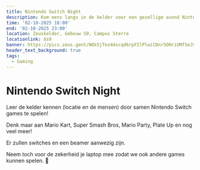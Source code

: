 ```yaml
---
title: Nintendo Switch Night
description: Kom eens langs in de kelder voor een gezellige avond Nintendo games!
time: '02-10-2025 18:00'
end: '02-10-2025 23:00'
location: Zeuskelder, Gebouw S9, Campus Sterre
locationlink: $s9
banner: https://pics.zeus.gent/NOk5jTez44xcqd6rpFIlPlwiCDnr5OHriUMfSeJ9.png
header_text_background: true
tags:
  - Gaming
---
```


# Nintendo Switch Night
Leer de kelder kennen (locatie en de mensen) door samen Nintendo Switch games te spelen!

Denk maar aan Mario Kart, Super Smash Bros, Mario Party, Plate Up en nog veel meer!

Er zullen switches en een beamer aanwezig zijn.

Neem toch voor de zekerheid je laptop mee zodat we ook andere games kunnen spelen. 🙂
